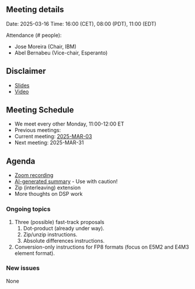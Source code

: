 ## Meeting details

Date: 2025-03-16
Time: 16:00 (CET), 08:00 (PDT), 11:00 (EDT)

Attendance (# people):

- Jose Moreira (Chair, IBM)
- Abel Bernabeu (Vice-chair, Esperanto)

## Disclaimer

- [Slides](https://docs.google.com/presentation/d/1LNhpuNwU54TgwGfcl-Fgf4HUFxCxh0AztPaeqMuRQRw/edit?pli=1#slide=id.p1)
- [Video](https://wiki.riscv.org/display/HOME/Meeting+Disclosures)

## Meeting Schedule

- We meet every other Monday, 11:00-12:00 ET
- Previous meetings:
- Current meeting: [2025-MAR-03](https://github.com/riscv-admin/vector/tree/main/minutes/2025/2025-03-17)
- Next meeting: 2025-MAR-31

## Agenda
- [Zoom recording]()
- [AI-generated summary]() - Use with caution!
- Zip (interleaving) extension
- More thoughts on DSP work

### Ongoing topics
1. Three (possible) fast-track proposals
      1. Dot-product (already under way).
      2. Zip/unzip instructions.
      3. Absolute differences instructions.
2. Conversion-only instructions for FP8 formats (focus on E5M2 and E4M3 element format).

### New issues
None
